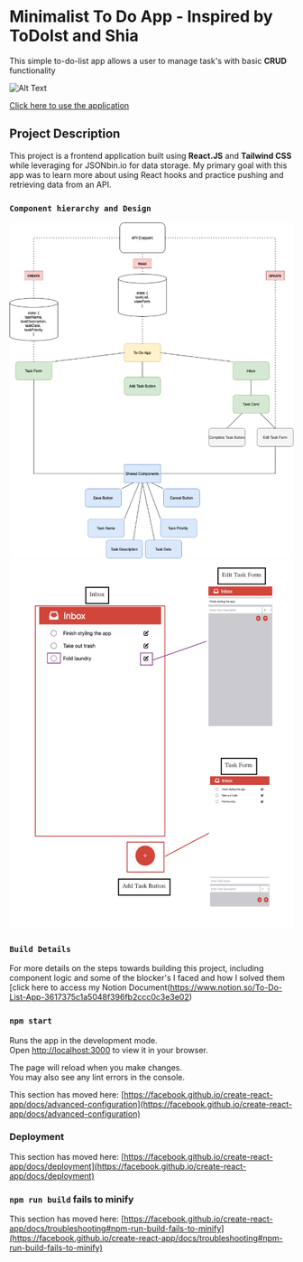 # Minimalist To Do App - Inspired by ToDoIst and Shia 
This simple to-do-list app allows a user to manage task's with basic **CRUD** functionality

![Alt Text](https://media.giphy.com/media/GcSqyYa2aF8dy/giphy.gif)

[Click here to use the application](https://just-do-it-6wsb.vercel.app)

## Project Description
This project is a frontend application built using **React.JS** and **Tailwind CSS** while leveraging for JSONbin.io for data storage. My primary goal with this app was to learn more about using React hooks and practice pushing and retrieving data from an API. 


### `Component hierarchy and Design`

<img src="images/to-do-list-architecture.png"> 
<img src="images/JustDoIt.jpg">

### `Build Details`
For more details on the steps towards building this project, including component logic and some of the blocker's I faced and how I solved them [click here to access my Notion Document(https://www.notion.so/To-Do-List-App-3617375c1a5048f396fb2ccc0c3e3e02)

### `npm start`

Runs the app in the development mode.\
Open [http://localhost:3000](http://localhost:3000) to view it in your browser.

The page will reload when you make changes.\
You may also see any lint errors in the console.

This section has moved here: [https://facebook.github.io/create-react-app/docs/advanced-configuration](https://facebook.github.io/create-react-app/docs/advanced-configuration)

### Deployment

This section has moved here: [https://facebook.github.io/create-react-app/docs/deployment](https://facebook.github.io/create-react-app/docs/deployment)

### `npm run build` fails to minify

This section has moved here: [https://facebook.github.io/create-react-app/docs/troubleshooting#npm-run-build-fails-to-minify](https://facebook.github.io/create-react-app/docs/troubleshooting#npm-run-build-fails-to-minify)
